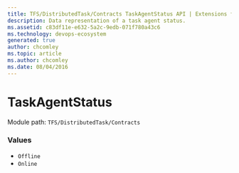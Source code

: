 ```yaml
---
title: TFS/DistributedTask/Contracts TaskAgentStatus API | Extensions for Azure DevOps Services
description: Data representation of a task agent status.
ms.assetid: c83df11e-e632-5a2c-9edb-071f780a43c6
ms.technology: devops-ecosystem
generated: true
author: chcomley
ms.topic: article
ms.author: chcomley
ms.date: 08/04/2016
---
```


# TaskAgentStatus

Module path: `TFS/DistributedTask/Contracts`

### Values

* `Offline`
* `Online`
